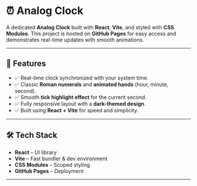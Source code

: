 # ⏰ Analog Clock

A dedicated **Analog Clock** built with **React**, **Vite**, and styled with **CSS Modules**. This project is hosted on **GitHub Pages** for easy access and demonstrates real-time updates with smooth animations.

---

## 🚀 Features
- ✅ Real-time clock synchronized with your system time.
- ✅ Classic **Roman numerals** and **animated hands** (hour, minute, second).
- ✅ Smooth **tick highlight effect** for the current second.
- ✅ Fully responsive layout with a **dark-themed design**.
- ✅ Built using **React + Vite** for speed and simplicity.

---

## 🛠️ Tech Stack
- **React** – UI library
- **Vite** – Fast bundler & dev environment
- **CSS Modules** – Scoped styling
- **GitHub Pages** – Deployment

---
